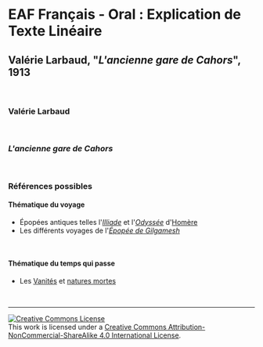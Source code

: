 # EAF Français - Oral : Explication de Texte Linéaire

## Valérie Larbaud, "*L'ancienne gare de Cahors*", 1913

&nbsp;

### Valérie Larbaud

&nbsp;

### *L'ancienne gare de Cahors*

&nbsp;

### Références possibles

#### Thématique du voyage

- Épopées antiques telles l'[*Illiade*](https://fr.wikipedia.org/wiki/Iliade) et l'[*Odyssée*](https://fr.wikipedia.org/wiki/Odyss%C3%A9e) d'[Homère](https://fr.wikipedia.org/wiki/Hom%C3%A8re)
- Les différents voyages de l'[*Épopée de Gilgamesh*](https://fr.wikipedia.org/wiki/%C3%89pop%C3%A9e_de_Gilgamesh)

&nbsp;

#### Thématique du temps qui passe

- Les [Vanités](https://fr.wikipedia.org/wiki/Vanit%C3%A9) et [natures mortes](https://fr.wikipedia.org/wiki/Nature_morte)

&nbsp;

---

<a rel="license" href="http://creativecommons.org/licenses/by-nc-sa/4.0/"><img alt="Creative Commons License" style="border-width:0" src="https://i.creativecommons.org/l/by-nc-sa/4.0/88x31.png" /></a><br />This work is licensed under a <a rel="license" href="http://creativecommons.org/licenses/by-nc-sa/4.0/">Creative Commons Attribution-NonCommercial-ShareAlike 4.0 International License</a>.